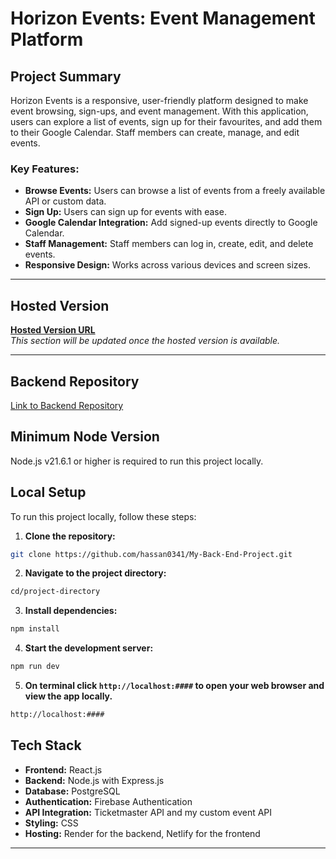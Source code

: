 # Horizon Events: Event Management Platform

## Project Summary
Horizon Events is a responsive, user-friendly platform designed to make event browsing, sign-ups, and event management. With this application, users can explore a list of events, sign up for their favourites, and add them to their Google Calendar. Staff members can create, manage, and edit events.

### Key Features:
- **Browse Events:** Users can browse a list of events from a freely available API or custom data.  
- **Sign Up:** Users can sign up for events with ease.  
- **Google Calendar Integration:** Add signed-up events directly to Google Calendar.  
- **Staff Management:** Staff members can log in, create, edit, and delete events.  
- **Responsive Design:** Works across various devices and screen sizes.  

---

## Hosted Version
**[Hosted Version URL](#)**  
_This section will be updated once the hosted version is available._

---

## Backend Repository

[Link to Backend Repository](https://github.com/hassan0341/My-Back-End-Project)

## Minimum Node Version

Node.js v21.6.1 or higher is required to run this project locally.

## Local Setup

To run this project locally, follow these steps:

1. **Clone the repository:**

```sh
git clone https://github.com/hassan0341/My-Back-End-Project.git
```

2. **Navigate to the project directory:**

```sh
cd/project-directory
```

3. **Install dependencies:**

```sh
npm install
```

4. **Start the development server:**

```sh
npm run dev
```

5. **On terminal click `http://localhost:####` to open your web browser and view the app locally.**

```sh
http://localhost:####
```

## Tech Stack
- **Frontend:** React.js  
- **Backend:** Node.js with Express.js  
- **Database:** PostgreSQL  
- **Authentication:** Firebase Authentication  
- **API Integration:** Ticketmaster API and my custom event API  
- **Styling:** CSS  
- **Hosting:** Render for the backend, Netlify for the frontend  

---
